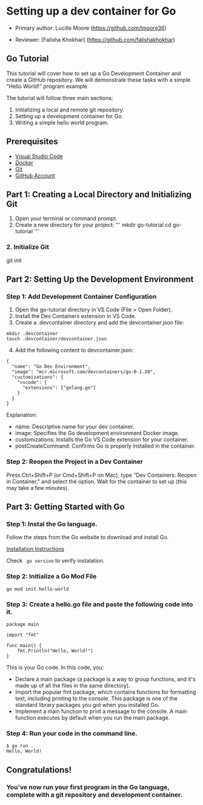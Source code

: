 # Setting up a dev container for Go

* Primary author: Lucille Moore (https://github.com/lmoore36)

* Reviewer: [Falisha Khokhar] (https://github.com/falishakhokhar)

## Go Tutorial
This tutorial will cover how to set up a Go Development Container and create a GitHub repository. We will demonstrate these tasks with a simple "Hello World!" program example.

The tutorial will follow three main sections:

1. Initializing a local and remote git repository.
2. Setting up a development container for Go.
3. Writing a simple hello world program.

## Prerequisites

- [Visual Studio Code](https://code.visualstudio.com/)
- [Docker](https://www.docker.com/)
- [Git](https://git-scm.com/book/en/v2/Getting-Started-Installing-Git)
- [GitHub Account](https://github.com/)

## Part 1: Creating a Local Directory and Initializing Git

1. Open your terminal or command prompt.
2. Create a new directory for your project:
'''
mkdir go-tutorial
cd go-tutorial
'''

### 2. Initialize Git
git init

## Part 2: Setting Up the Development Environment

### Step 1: Add Development Container Configuration

1. Open the go-tutorial directory in VS Code (File > Open Folder).
2. Install the Dev Containers extension in VS Code.
3. Create a .devcontainer directory and add the devcontainer.json file:

```
mkdir .devcontainer
touch .devcontainer/devcontainer.json
```
4. Add the following content to devcontainer.json:
```
{
  "name": "Go Dev Environment",
  "image": "mcr.microsoft.com/devcontainers/go:0-1.20",
  "customizations": {
    "vscode": {
      "extensions": ["golang.go"]
    }
  }
}
```

Explanation:

- name: Descriptive name for your dev container.
- image: Specifies the Go development environment Docker image.
- customizations: Installs the Go VS Code extension for your container.
- postCreateCommand: Confirms Go is properly installed in the container.

### Step 2: Reopen the Project in a Dev Container
Press Ctrl+Shift+P (or Cmd+Shift+P on Mac), type "Dev Containers: Reopen in Container," and select the option.
Wait for the container to set up (this may take a few minutes).

## Part 3: Getting Started with Go
### Step 1: Instal the Go language.

Follow the steps from the Go website to download and install Go. 

[Installation Instructions](https://go.dev/doc/install)

Check ``` go version``` to verify instalation.

### Step 2: Initialize a Go Mod File
```
go mod init hello-world
```
### Step 3: Create a hello.go file and paste the following code into it.
```
package main

import "fmt"

func main() {
    fmt.Println("Hello, World!")
}
```

This is your Go code. In this code, you:

- Declare a main package (a package is a way to group functions, and it's made up of all the files in the same directory).
- Import the popular fmt package, which contains functions for formatting text, including printing to the console. This package is one of the standard library packages you got when you installed Go.
- Implement a main function to print a message to the console. A main function executes by default when you run the main package.
 
### Step 4: Run your code in the command line.

```
$ go run .
Hello, World!
```

## Congratulations!
### You've now run your first program in the Go language, complete with a git repository and development container.